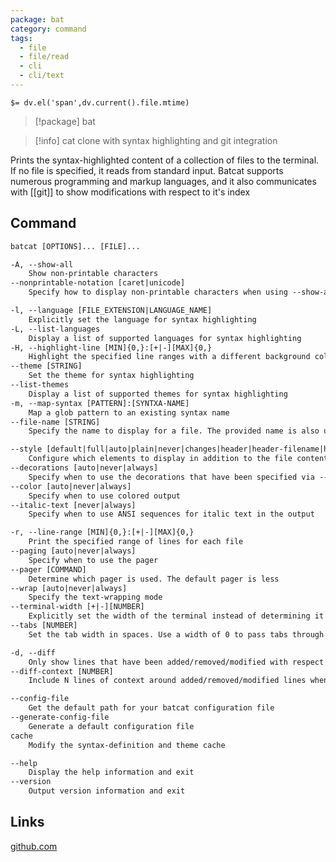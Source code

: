 ```yaml
---
package: bat
category: command
tags:
  - file
  - file/read
  - cli
  - cli/text
---
```


`$= dv.el('span',dv.current().file.mtime)`
> [!package] bat

> [!info] cat clone with syntax highlighting and git integration

Prints the syntax-highlighted content of a collection of files to the terminal. If no file is specified, it reads from standard input. Batcat supports numerous programming and markup languages, and it also communicates with [[git]] to show modifications with respect to it's index

## Command
```txt
batcat [OPTIONS]... [FILE]...

-A, --show-all
	Show non-printable characters
--nonprintable-notation [caret|unicode]
	Specify how to display non-printable characters when using --show-all

-l, --language [FILE_EXTENSION|LANGUAGE_NAME]
	Explicitly set the language for syntax highlighting
-L, --list-languages
	Display a list of supported languages for syntax highlighting
-H, --highlight-line [MIN]{0,}:[+|-][MAX]{0,}
	Highlight the specified line ranges with a different background color
--theme [STRING]
	Set the theme for syntax highlighting
--list-themes
	Display a list of supported themes for syntax highlighting
-m, --map-syntax [PATTERN]:[SYNTXA-NAME]
	Map a glob pattern to an existing syntax name
--file-name [STRING]
	Specify the name to display for a file. The provided name is also used for syntax highlighting

--style [default|full|auto|plain|never|changes|header|header-filename|header-filesize|grid|rule|numbers|snip]
	Configure which elements to display in addition to the file contents. The argument is a comma-separated list of components to display or a pre-defined style
--decorations [auto|never|always]
	Specify when to use the decorations that have been specified via --style
--color [auto|never|always]
	Specify when to use colored output
--italic-text [never|always]
	Specify when to use ANSI sequences for italic text in the output

-r, --line-range [MIN]{0,}:[+|-][MAX]{0,}
	Print the specified range of lines for each file
--paging [auto|never|always]
	Specify when to use the pager
--pager [COMMAND]
	Determine which pager is used. The default pager is less
--wrap [auto|never|always]
	Specify the text-wrapping mode
--terminal-width [+|-][NUMBER]
	Explicitly set the width of the terminal instead of determining it automatically
--tabs [NUMBER]
	Set the tab width in spaces. Use a width of 0 to pass tabs through directly

-d, --diff
	Only show lines that have been added/removed/modified with respect to the Git index
--diff-context [NUMBER]
	Include N lines of context around added/removed/modified lines when using --diff

--config-file
	Get the default path for your batcat configuration file
--generate-config-file
	Generate a default configuration file
cache
	Modify the syntax-definition and theme cache

--help
	Display the help information and exit 
--version
	Output version information and exit
```

## Links
[github.com](https://github.com/sharkdp/bat)
